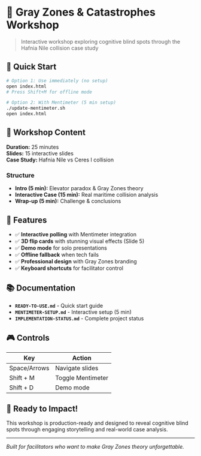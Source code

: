 # 🧠 Gray Zones & Catastrophes Workshop

> Interactive workshop exploring cognitive blind spots through the Hafnia Nile collision case study

## 🚀 Quick Start

```bash
# Option 1: Use immediately (no setup)
open index.html
# Press Shift+M for offline mode

# Option 2: With Mentimeter (5 min setup)
./update-mentimeter.sh
open index.html
```

## 📖 Workshop Content

**Duration:** 25 minutes  
**Slides:** 15 interactive slides  
**Case Study:** Hafnia Nile vs Ceres I collision

### Structure

- **Intro (5 min):** Elevator paradox & Gray Zones theory
- **Interactive Case (15 min):** Real maritime collision analysis
- **Wrap-up (5 min):** Challenge & conclusions

## 🎯 Features

- ✅ **Interactive polling** with Mentimeter integration
- ✅ **3D flip cards** with stunning visual effects (Slide 5)
- ✅ **Demo mode** for solo presentations
- ✅ **Offline fallback** when tech fails
- ✅ **Professional design** with Gray Zones branding
- ✅ **Keyboard shortcuts** for facilitator control

## 📚 Documentation

- **`READY-TO-USE.md`** - Quick start guide
- **`MENTIMETER-SETUP.md`** - Interactive setup (5 min)
- **`IMPLEMENTATION-STATUS.md`** - Complete project status

## 🎮 Controls

| Key          | Action            |
| ------------ | ----------------- |
| Space/Arrows | Navigate slides   |
| Shift + M    | Toggle Mentimeter |
| Shift + D    | Demo mode         |

## 🌟 Ready to Impact!

This workshop is production-ready and designed to reveal cognitive blind spots through engaging storytelling and real-world case analysis.

---

_Built for facilitators who want to make Gray Zones theory unforgettable._
